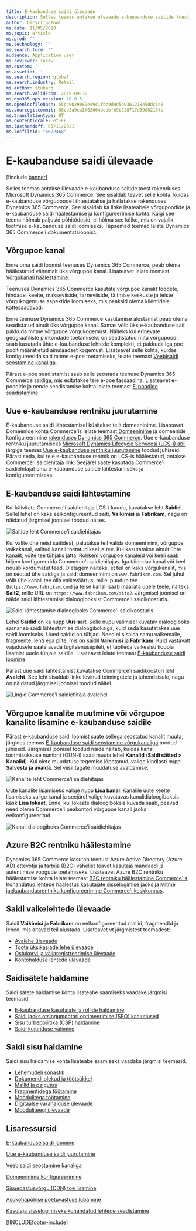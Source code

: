 ```yaml
---
title: E-kaubanduse saidi ülevaade
description: Selles teemas antakse ülevaade e-kaubanduse saitide toest rakenduses Microsoft Dynamics 365 Commerce.
author: bicyclingfool
ms.date: 11/05/2020
ms.topic: article
ms.prod: ''
ms.technology: ''
ms.search.form: ''
audience: Application user
ms.reviewer: josaw
ms.custom: ''
ms.assetid: ''
ms.search.region: global
ms.search.industry: Retail
ms.author: stuharg
ms.search.validFrom: 2019-09-30
ms.dyn365.ops.version: 10.0.5
ms.openlocfilehash: 55c40029082e49c1fbc9d9d5e9361218e5ddc5a0
ms.sourcegitcommit: 08ce2a9ca1f02064beabfb9b228717d39882164b
ms.translationtype: HT
ms.contentlocale: et-EE
ms.lasthandoff: 05/11/2021
ms.locfileid: "6022468"
---
```

# <a name="e-commerce-site-overview"></a>E-kaubanduse saidi ülevaade

[!include [banner](includes/banner.md)]

Selles teemas antakse ülevaade e-kaubanduse saitide toest rakenduses Microsoft Dynamics 365 Commerce. See sisaldab teavet selle kohta, kuidas e-kaubanduse võrgupoode lähtestatakse ja hallatakse rakenduses Dynamics 365 Commerce. See sisaldab ka linke lisateabele võrgupoodide ja e-kaubanduse saidi häälestamise ja konfigureerimise kohta. Kuigi see teema hõlmab paljusid põhitõdesid, ei hõlma see kõike, mis on vajalik tootmise e-kaubanduse saidi loomiseks. Täpsemad teemad leiate Dynamics 365 Commerce'i dokumentatsioonist.

## <a name="online-store-channel"></a>Võrgupoe kanal

Enne oma saidi loomist teenuses Dynamics 365 Commerce, peab olema häälestatud vähemalt üks võrgupoe kanal. Lisateavet leiate teemast [Võrgukanali häälestamine](channel-setup-online.md). 

Teenuses Dynamics 365 Commerce kasutate võrgupoe kanalit toodete, hindade, keelte, makseviiside, tarneviiside, täitmise keskuste ja teiste võrgukogemuse aspektide loomiseks, mis peaksid olema klientidele kättesaadavad.

Enne teenuse Dynamics 365 Commerce kasutamise alustamist peab olema seadistatud ainult üks võrgupoe kanal. Samas võib üks e-kaubanduse sait pakkuda mitme võrgupoe võrgukogemust. Näiteks kui erinevate geograafiliste piirkondade toetamiseks on seadistatud mitu võrgupoodi, saab kasutada ühte e-kaubanduse lehtede komplekti, et pakkuda iga poe poolt määratletud ainulaadset kogemust. Lisateavet selle kohta, kuidas konfigureerida saiti mitme e-poe toetamiseks, leiate teemast [Veebisaidi seostamine kanaliga](associate-site-online-store.md).

Pärast e-poe seadistamist saab selle seostada teenuse Dynamics 365 Commerce saidiga, mis esitatakse teie e-poe fassaadina. Lisateavet e-poodide ja nende seadistamise kohta leiate teemast [E-poodide seadistamine](/dynamics365/unified-operations/retail/online-stores).

## <a name="deploy-a-new-e-commerce-tenant"></a>Uue e-kaubanduse rentniku juurutamine

E-kaubanduse saidi lähtestamisel küsitakse teilt domeeninime. Lisateavet Domeenide kohta Commerce'is leiate teemast [Domeeninime](configure-your-domain-name.md) ja domeenide konfigureerimine [rakenduses Dynamics 365 Commerce](domains-commerce.md). Uue e-kaubanduse rentniku juurutamiseks [Microsoft Dynamics Lifecycle Servicesi (LCS-i) abil](/dynamics365/unified-operations/dev-itpro/lifecycle-services/lcs-user-guide) järgige teemas [Uue e-kaubanduse rentniku juurutamine](deploy-ecommerce-site.md) toodud juhiseid. Pärast seda, kui teie e-kaubanduse rentnik on LCS-is häälestatud, antakse Commerce'i saidiehitaja link. Seejärel saate kasutada Commerce'i saidiehitajat oma e-kaubanduse saitide lähtestamiseks ja konfigureerimiseks.

## <a name="initialize-your-e-commerce-site"></a>E-kaubanduse saidi lähtestamine

Kui käivitate Commerce'i saidiehitaja LCS-i kaudu, kuvatakse leht **Saidid**. Sellel lehel on kaks eelkonfigureeritud saiti, **Vaikimisi** ja **Fabrikam**, nagu on näidatud järgmisel joonisel toodud näites.

![Saitide leht Commerce'i saidiehitajas](media/e-commerce-site-01.png)

Kui valite ühe neist saitidest, palutakse teil valida domeeni nimi, võrgupoe vaikekanal, valitud kanali toetatud keel ja tee. Kui kasutatakse ainult ühte kanalit, võite tee tühjaks jätta. Rohkem võrgupoe kanaleid või keeli saab hiljem konfigureerida Commerce'i saidiehitajas. Iga täiendav kanal või keel nõuab kordumatut teed. Oletagem näiteks, et teil on kaks võrgukanalit, mis on seotud ühe saidiga ja saidi domeeninimi on `www.fabrikam.com`. Sel juhul võib ühe kanali tee olla vaikeväärtus, millel puudub tee (`https://www.fabrikam.com`) ja teise kanali saab määrata uuele teele, näiteks **Sait2**, mille URL on `https://www.fabrikam.com/site2`. Järgmisel joonisel on näide saidi lähtestamise dialoogiboksist Commerce'i saidikoosturis.

![Saidi lähtestamise dialoogiboks Commerce'i saidikoosturis](media/e-commerce-site-02.png)

Lehel **Saidid** on ka nupp **Uus sait**. Selle nupu valimisel kuvatav dialoogiboks sarnaneb saidi lähtestamise dialoogiboksiga, kuid seda kasutatakse uue saidi loomiseks. Uued saidid on tühjad. Need ei sisalda samu vaikemalle, fragmente, lehti ega pilte, mis on saidil **Vaikimisi** ja **Fabrikam**. Kuid vastavalt vajadusele saate avada tugiteenusepileti, et taotleda vaikesisu koopia lisamist uuele tühjale saidile. Lisateavet leiate teemast [E-kaubanduse saidi loomine](create-ecommerce-site.md).

Pärast uue saidi lähtestamist kuvatakse Commerce'i saidikoosturi leht **Avaleht**. See leht sisaldab linke levinud toimingutele ja juhendsisule, nagu on näidatud järgmisel joonisel toodud näitel.

![Lingid Commerce'i saidiehitaja avalehel](media/e-commerce-site-03.png)

## <a name="modify-online-store-channels-or-add-online-store-channels-to-an-e-commerce-site"></a>Võrgupoe kanalite muutmine või võrgupoe kanalite lisamine e-kaubanduse saidile

Pärast e-kaubanduse saidi loomist saate sellega seostatud kanalit muuta, järgides teemas [E-kaubanduse saidi seostamine võrgukanaliga](associate-site-online-store.md) toodud juhiseid. Järgmisel joonisel toodud näide näitab, kuidas kanali tootmisüksuse numbrit (OUN-i) saab muuta lehel **Kanalid** (**Saidi sätted \> Kanalid**). Kui olete muudatuse tegemise lõpetanud, valige kindlasti nupp **Salvesta ja avalda**. Sel viisil tagate muudatuse avaldamise.

![Kanalite leht Commerce'i saidiehitajas](media/e-commerce-site-04.png)

Uute kanalite lisamiseks valige nupp **Lisa kanal**. Kanalile uute keelte lisamiseks valige kanal ja seejärel valige kuvatavas kanalidialoogiboksis käsk **Lisa lokaat**. Enne, kui lokaate dialoogiboksis kuvada saab, peavad need olema Commerce'i peakontori võrgupoe kanali jaoks eelkonfigureeritud.

![Kanali dialoogiboks Commerce'i saidiehitajas](media/e-commerce-site-05.png)

## <a name="set-up-an-azure-b2c-tenant"></a>Azure B2C rentniku häälestamine

Dynamics 365 Commerce kasutab teenust Azure Active Directory (Azure AD) ettevõtja ja tarbija (B2C) vahelist teavet kasutaja mandaadi ja autentimise voogude toetamiseks. Lisateavet Azure B2C rentniku häälestamise kohta leiate teemast [B2C rentniku häälestamine Commerce'is](set-up-b2c-tenant.md), [Kohandatud lehtede häälestus kasutajate sisselogimise jaoks](custom-pages-user-logins.md) ja [Mitme jaekaubandusrentniku konfigureerimine Commerce'i keskkonnas](configure-multi-b2c-tenants.md).

## <a name="overview-of-the-default-site-pages"></a>Saidi vaikelehtede ülevaade

Saidil **Vaikimisi** ja **Fabrikam** on eelkonfigureeritud mallid, fragmendid ja lehed, mis aitavad teil alustada. Lisateavet vt järgmistest teemadest:

- [Avalehe ülevaade](quick-tour-home-page.md)
- [Toote üksikasjade lehe ülevaade](quick-tour-pdp.md)
- [Ostukorvi ja väljaregistreerimise ülevaade](quick-tour-cart-checkout.md)
- [Kontohalduse lehtede ülevaade](quick-tour-account-management.md)

## <a name="manage-site-settings"></a>Saidisätete haldamine

Saidi sätete haldamise kohta lisateabe saamiseks vaadake järgmisi teemasid.

- [E-kaubanduse kasutajate ja rollide haldamine](manage-ecommerce-users-roles.md)
- [Saidi jaoks otsingumootori optimeerimise (SEO) kaalutlused](/search-engine-optimization-considerations.md)
- [Sisu turbepoliitika (CSP) haldamine](manage-csp.md)
- [Saidi kujunduse valimine](select-site-theme.md)

## <a name="manage-site-content"></a>Saidi sisu haldamine

Saidi sisu haldamise kohta lisateabe saamiseks vaadake järgmisi teemasid.

- [Lehemudeli sõnastik](page-elements-overview.md)
- [Dokumendi olekud ja töötsükkel](document-states-overview.md)
- [Mallid ja paigutus](templates-layouts-overview.md)
- [Fragmentidega töötamine](work-with-fragments.md)
- [Moodulitega töötamine](work-with-modules.md)
- [Digitaalse varahalduse ülevaade](dam-overview.md)
- [Mooduliteegi ülevaade](starter-kit-overview.md)

## <a name="additional-resources"></a>Lisaressursid

[E-kaubanduse saidi loomine](create-ecommerce-site.md)

[Uue e-kaubanduse saidi juurutamine](deploy-ecommerce-site.md)

[Veebisaidi seostamine kanaliga](associate-site-online-store.md)

[Domeeninime konfigureerimine](configure-your-domain-name.md)

[Sisuedastusvõrgu (CDN) toe lisamine](add-cdn-support.md)

[Asukohapõhise poetuvastuse lubamine](enable-store-detection.md)

[Kasutaja sisselogimiseks kohandatud lehtede seadistamine](custom-pages-user-logins.md)


[!INCLUDE[footer-include](../includes/footer-banner.md)]